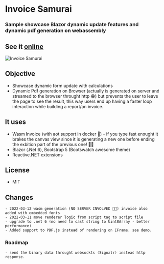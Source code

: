 
# Invoice Samurai
### Sample showcase Blazor dynamic update features and dynamic pdf generation on webassembly

## See it [online](https://invoice-samurai.marques.top)

![Invoice Samurai](invoicesamurai.gif)

## Objective
- Showcase dynamic form update with calculations
- Dynamic Pdf generation on Browser (actually is generated on server and streamed to the browser throught http 😁) but prevents the user to leave the page to see the result, this way users end up having a faster loop interaction while building a report/an invoice.

## It uses
- Wasm Invoice (with aot support in docker 🐋) - if you type fast enought it brakes the canvas view since it is generating a new one before ending the exbition part of the previous one! 🚀🚀
- Blazor (.Net 6), Bootstrap 5 (Bootswatch awesome theme)
- Reactive.NET extensions 

## License
- MIT

## Changes
    - 2022-03-12 wasm generation (NO SERVER INVOLVED 🐱‍👤) invoice also added with embedded fonts
    - 2022-03-11 move renderer logic from script tag to script file
    - upgrade to .net 6 (no need to cast string to Uint8Array - better performance)
    - Added support to PDF.js instead of rendering on IFrame. see demo.
    

### Roadmap
    - send the binary data throught websockts (Signalr) instead http response.

